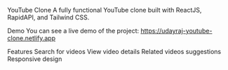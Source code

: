 YouTube Clone
A fully functional YouTube clone built with ReactJS, RapidAPI, and Tailwind CSS.

Demo
You can see a live demo of the project: https://udayraj-youtube-clone.netlify.app

Features
Search for videos
View video details
Related videos suggestions
Responsive design
